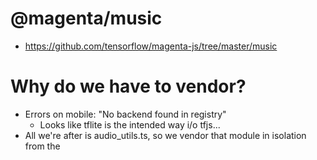 # @magenta/music
- https://github.com/tensorflow/magenta-js/tree/master/music

# Why do we have to vendor?
- Errors on mobile: "No backend found in registry"
  - Looks like tflite is the intended way i/o tfjs...
- All we're after is audio_utils.ts, so we vendor that module in isolation from the
